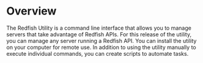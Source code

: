 # Overview

The Redfish Utility is a command line interface that allows you to manage servers that take advantage of Redfish APIs. For this release of the utility, you can manage any server running a Redfish API. You can install the utility on your computer for remote use. In addition to using the utility manually to execute individual commands, you can create scripts to automate tasks.
